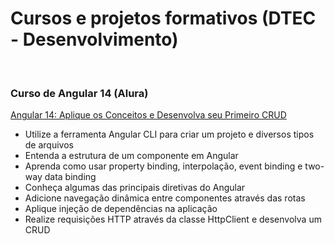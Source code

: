 # Cursos e projetos formativos (DTEC - Desenvolvimento)

<br/>

### Curso de Angular 14 (Alura)

[Angular 14: Aplique os Conceitos e Desenvolva seu Primeiro CRUD](https://cursos.alura.com.br/course/angular-explorando-framework)

- Utilize a ferramenta Angular CLI para criar um projeto e diversos tipos de arquivos
- Entenda a estrutura de um componente em Angular
- Aprenda como usar property binding, interpolação, event binding e two-way data binding
- Conheça algumas das principais diretivas do Angular
- Adicione navegação dinâmica entre componentes através das rotas
- Aplique injeção de dependências na aplicação
- Realize requisições HTTP através da classe HttpClient e desenvolva um CRUD
